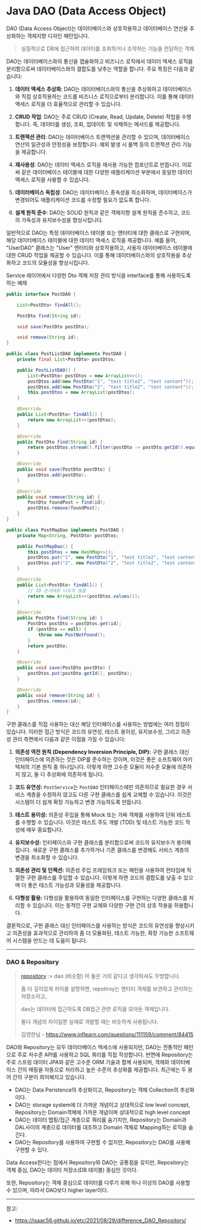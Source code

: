 # Java DAO (Data Access Object)

DAO (Data Access Object)는 데이터베이스와 상호작용하고 데이터베이스 연산을 추상화하는 객체지향 디자인 패턴입니다.
> 실질적으로 DB에 접근하여 데이터를 조회하거나 조작하는 기능을 전담하는 객체
>

DAO는 데이터베이스와의 통신을 캡슐화하고 비즈니스 로직에서 데이터 액세스 로직을 분리함으로써 데이터베이스와의 결합도를 낮추는 역할을 합니다. 주요 특징은 다음과 같습니다:

1. **데이터 액세스 추상화**: DAO는 데이터베이스와의 통신을 추상화하고 데이터베이스와 직접 상호작용하는 코드를 비즈니스 로직으로부터 분리합니다. 이를 통해 데이터 액세스 로직을 더 효율적으로 관리할 수
   있습니다.

2. **CRUD 작업**: DAO는 주로 CRUD (Create, Read, Update, Delete) 작업을 수행합니다. 즉, 데이터를 생성, 조회, 업데이트 및 삭제하는 메서드를 제공합니다.

3. **트랜잭션 관리**: DAO는 데이터베이스 트랜잭션을 관리할 수 있으며, 데이터베이스 연산의 일관성과 안정성을 보장합니다. 예외 발생 시 롤백 등의 트랜잭션 관리 기능을 제공합니다.

4. **재사용성**: DAO는 데이터 액세스 로직을 재사용 가능한 컴포넌트로 만듭니다. 이로써 같은 데이터베이스 테이블에 대한 다양한 애플리케이션 부분에서 동일한 데이터 액세스 로직을 사용할 수 있습니다.

5. **데이터베이스 독립성**: DAO는 데이터베이스 종속성을 최소화하며, 데이터베이스가 변경되어도 애플리케이션 코드를 수정할 필요가 없도록 합니다.

6. **설계 원칙 준수**: DAO는 SOLID 원칙과 같은 객체지향 설계 원칙을 준수하고, 코드의 가독성과 유지보수성을 향상시킵니다.

일반적으로 DAO는 특정 데이터베이스 테이블 또는 엔터티에 대한 클래스로 구현되며, 해당 데이터베이스 테이블에 대한 데이터 액세스 로직을 제공합니다. 예를 들어, "UserDAO" 클래스는 "User" 엔터티와
상호작용하고, 사용자 데이터베이스 테이블에 대한 CRUD 작업을 제공할 수 있습니다. 이를 통해 데이터베이스와의 상호작용을 추상화하고 코드의 모듈성을 향상시킵니다.

Service 레이어에서 다양한 Dto 객체 저장 관리 방식을 interface를 통해 사용하도록 하는 예제

```java
public interface PostDAO {

    List<PostDto> findAll();

    PostDto find(String id);

    void save(PostDto postDto);

    void remove(String id);
}
```

```java
public class PostListDAO implements PostDAO {
    private final List<PostDto> postDtos;

    public PostListDAO() {
        List<PostDto> postDtos = new ArrayList<>();
        postDtos.add(new PostDto("1", "test title2", "test content"));
        postDtos.add(new PostDto("2", "test title2", "test content"));
        this.postDtos = new ArrayList(postDtos);
    }

    @Override
    public List<PostDto> findAll() {
        return new ArrayList<>(postDtos);
    }

    @Override
    public PostDto find(String id) {
        return postDtos.stream().filter(postDto -> postDto.getId().equals(id)).findFirst().get();
    }

    @Override
    public void save(PostDto postDto) {
        postDtos.add(postDto);
    }

    @Override
    public void remove(String id) {
        PostDto foundPost = find(id);
        postDtos.remove(foundPost);
    }
}
```

```java
public class PostMapDao implements PostDAO {
    private Map<String, PostDto> postDtos;

    public PostMapDao() {
        this.postDtos = new HashMap<>();
        postDtos.put("1", new PostDto("1", "test title2", "test content"));
        postDtos.put("2", new PostDto("2", "test title2", "test content"));
    }

    @Override
    public List<PostDto> findAll() {
        // ID 순서대로 나오지 않음
        return new ArrayList<>(postDtos.values());
    }

    @Override
    public PostDto find(String id) {
        PostDto postDto = postDtos.get(id);
        if (postDto == null) {
            throw new PostNotFound();
        }
        return postDto;
    }

    @Override
    public void save(PostDto postDto) {
        postDtos.put(postDto.getId(), postDto);
    }

    @Override
    public void remove(String id) {
        postDtos.remove(id);
    }
}
```

구현 클래스를 직접 사용하는 대신 해당 인터페이스를 사용하는 방법에는 여러 장점이 있습니다. 이러한 접근 방식은 코드의 유연성, 테스트 용이성, 유지보수성, 그리고 의존성 관리 측면에서 다음과 같은 이점을 가질 수
있습니다:

1. **의존성 역전 원칙 (Dependency Inversion Principle, DIP):** 구현 클래스 대신 인터페이스에 의존하는 것은 DIP를 준수하는 것이며, 이것은 좋은 소프트웨어 아키텍처의 기본 원칙
   중 하나입니다. 이렇게 하면 고수준 모듈이 저수준 모듈에 의존하지 않고, 둘 다 추상화에 의존하게 됩니다.

2. **코드 유연성:** `PostService`는 `PostDAO` 인터페이스에만 의존하므로 필요한 경우 서비스 계층을 수정하지 않고도 다른 구현 클래스를 쉽게 교체할 수 있습니다. 이것은 시스템이 더 쉽게 확장
   가능하고 변경 가능하도록 만듭니다.

3. **테스트 용이성:** 의존성 주입을 통해 Mock 또는 가짜 객체를 사용하여 단위 테스트를 수행할 수 있습니다. 이것은 테스트 주도 개발 (TDD) 및 테스트 가능한 코드 작성에 매우 중요합니다.

4. **유지보수성:** 인터페이스와 구현 클래스를 분리함으로써 코드의 유지보수가 용이해집니다. 새로운 구현 클래스를 추가하거나 기존 클래스를 변경해도 서비스 계층의 변경을 최소화할 수 있습니다.

5. **의존성 관리 및 인젝션:** 의존성 주입 프레임워크 또는 패턴을 사용하여 런타임에 적절한 구현 클래스를 주입할 수 있습니다. 이렇게 하면 코드의 결합도를 낮출 수 있으며 더 좋은 테스트 가능성과 모듈성을
   제공합니다.

6. **다형성 활용:** 다형성을 활용하여 동일한 인터페이스를 구현하는 다양한 클래스를 처리할 수 있습니다. 이는 동적인 구현 교체와 다양한 구현 간의 상호 작용을 허용합니다.

결론적으로, 구현 클래스 대신 인터페이스를 사용하는 방식은 코드의 유연성을 향상시키고 의존성을 효과적으로 관리하여 좀 더 모듈화된, 테스트 가능한, 확장 가능한 소프트웨어 시스템을 만드는 데 도움이 됩니다.

---

### DAO & Repository

> [repository](./repositoryPattern.md) := dao (비슷함) 이 둘은 거의 같다고 생각하셔도 무방합니다.
>
> 좀 더 깊이있게 차이를 설명하면, repotiroy는 엔티티 객체를 보관하고 관리하는 저장소이고,
>
> dao는 데이터에 접근하도록 DB접근 관련 로직을 모아둔 객체입니다.
>
> 둘다 개념의 차이일뿐 실제로 개발할 때는 비슷하게 사용됩니다.
>
>  김영한님 - https://www.inflearn.com/questions/111159/comment/84415
>

DAO와 Repository는 모두 데이터베이스 액세스에 사용되지만, DAO는 전통적인 패턴으로 주로 저수준 API를 사용하고 SQL 쿼리를 직접 작성합니다. 반면에 Repository는 주로 스프링 데이터 JPA와
같은 고수준 ORM 기술과 함께 사용되며, 객체와 데이터베이스 간의 매핑을 자동으로 처리하고 높은 수준의 추상화를 제공합니다. 최근에는 두 용어 간의 구분이 희미해지고 있습니다.

* DAO는 Data Peristence의 추상화이고, Repository는 객체 Collection의 추상화이다.
* DAO는 storage system에 더 가까운 개념이고 상대적으로 low level concept, Repository는 Domain객체에 가까운 개념이며 상대적으로 high level concept
* DAO는 데이터 맵핑/접근 계층으로 쿼리를 숨기지만, Repository는 Domain과 DAL사이의 계층으로 데이터를 대조하고 Domain 객체로 Mapping하는 로직을 숨긴다.
* DAO는 Repository를 사용하여 구현할 수 없지만, Repository는 DAO를 사용해 구현할 수 있다.

Data Access한다는 점에서 Repository와 DAO는 공통점을 갖지만, Repository는 객체 중심, DAO는 데이터 저장소(DB 테이블) 중심인 것이다.

또한, Repository는 객체 중심으로 데이터를 다루기 위해 하나 이상의 DAO를 사용할 수 있으며, 따라서 DAO보다 higher layer이다.


---
참고:

- https://isaac56.github.io/etc/2021/08/29/difference_DAO_Repository/